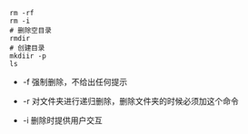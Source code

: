 ```shell
rm -rf 
rm -i
# 删除空目录
rmdir 
# 创建目录
mkdiir -p
ls 
```

+  -f   强制删除，不给出任何提示

+ -r    对文件夹进行递归删除，删除文件夹的时候必须加这个命令

+ -i     删除时提供用户交互

  

